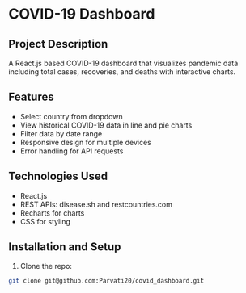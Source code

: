 # COVID-19 Dashboard

## Project Description
A React.js based COVID-19 dashboard that visualizes pandemic data including total cases, recoveries, and deaths with interactive charts.

## Features
- Select country from dropdown
- View historical COVID-19 data in line and pie charts
- Filter data by date range
- Responsive design for multiple devices
- Error handling for API requests

## Technologies Used
- React.js
- REST APIs: disease.sh and restcountries.com
- Recharts for charts
- CSS for styling

## Installation and Setup

1. Clone the repo:
```bash
git clone git@github.com:Parvati20/covid_dashboard.git
